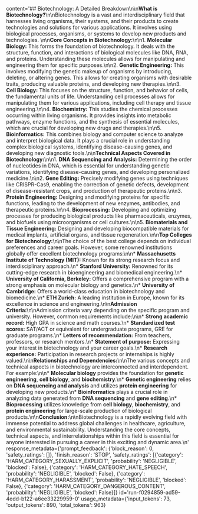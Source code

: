 content='## Biotechnology: A Detailed Breakdown\n\n**What is Biotechnology?**\n\nBiotechnology is a vast and interdisciplinary field that harnesses living organisms, their systems, and their products to create technologies and solutions for various applications. It involves using biological processes, organisms, or systems to develop new products and technologies. \n\n**Core Concepts in Biotechnology:**\n\n1. **Molecular Biology:** This forms the foundation of biotechnology. It deals with the structure, function, and interactions of biological molecules like DNA, RNA, and proteins. Understanding these molecules allows for manipulating and engineering them for specific purposes.\n\n2. **Genetic Engineering:** This involves modifying the genetic makeup of organisms by introducing, deleting, or altering genes. This allows for creating organisms with desirable traits, producing valuable proteins, and developing new therapies.\n\n3. **Cell Biology:** This focuses on the structure, function, and behavior of cells, the fundamental units of life. Understanding cell processes allows for manipulating them for various applications, including cell therapy and tissue engineering.\n\n4. **Biochemistry:** This studies the chemical processes occurring within living organisms. It provides insights into metabolic pathways, enzyme functions, and the synthesis of essential molecules, which are crucial for developing new drugs and therapies.\n\n5. **Bioinformatics:** This combines biology and computer science to analyze and interpret biological data. It plays a crucial role in understanding complex biological systems, identifying disease-causing genes, and developing new diagnostic tools.\n\n**Technical Aspects Covered in Biotechnology:**\n\n1. **DNA Sequencing and Analysis:** Determining the order of nucleotides in DNA, which is essential for understanding genetic variations, identifying disease-causing genes, and developing personalized medicine.\n\n2. **Gene Editing:** Precisely modifying genes using techniques like CRISPR-Cas9, enabling the correction of genetic defects, development of disease-resistant crops, and production of therapeutic proteins.\n\n3. **Protein Engineering:** Designing and modifying proteins for specific functions, leading to the development of new enzymes, antibodies, and therapeutic proteins.\n\n4. **Bioprocessing:** Developing and optimizing processes for producing biological products like pharmaceuticals, enzymes, and biofuels using microorganisms or cell cultures.\n\n5. **Biomaterials and Tissue Engineering:** Designing and developing biocompatible materials for medical implants, artificial organs, and tissue regeneration.\n\n**Top Colleges for Biotechnology:**\n\nThe choice of the best college depends on individual preferences and career goals. However, some renowned institutions globally offer excellent biotechnology programs:\n\n* **Massachusetts Institute of Technology (MIT):** Known for its strong research focus and interdisciplinary approach.\n* **Stanford University:** Renowned for its cutting-edge research in bioengineering and biomedical engineering.\n* **University of California, Berkeley:** Offers a comprehensive program with a strong emphasis on molecular biology and genetics.\n* **University of Cambridge:** Offers a world-class education in biotechnology and biomedicine.\n* **ETH Zurich:** A leading institution in Europe, known for its excellence in science and engineering.\n\n**Admission Criteria:**\n\nAdmission criteria vary depending on the specific program and university. However, common requirements include:\n\n* **Strong academic record:** High GPA in science and math courses.\n* **Standardized test scores:** SAT/ACT or equivalent for undergraduate programs, GRE for graduate programs.\n* **Letters of recommendation:** From teachers, professors, or research mentors.\n* **Statement of purpose:** Expressing your interest in biotechnology and your career goals.\n* **Research experience:** Participation in research projects or internships is highly valued.\n\n**Relationships and Dependencies:**\n\nThe various concepts and technical aspects in biotechnology are interconnected and interdependent. For example:\n\n* **Molecular biology** provides the foundation for **genetic engineering**, **cell biology**, and **biochemistry**.\n* **Genetic engineering** relies on **DNA sequencing and analysis** and utilizes **protein engineering** for developing new products.\n* **Bioinformatics** plays a crucial role in analyzing data generated from **DNA sequencing** and **gene editing**.\n* **Bioprocessing** utilizes knowledge from **cell biology**, **biochemistry**, and **protein engineering** for large-scale production of biological products.\n\n**Conclusion:**\n\nBiotechnology is a rapidly evolving field with immense potential to address global challenges in healthcare, agriculture, and environmental sustainability. Understanding the core concepts, technical aspects, and interrelationships within this field is essential for anyone interested in pursuing a career in this exciting and dynamic area.\n' response_metadata={'prompt_feedback': {'block_reason': 0, 'safety_ratings': []}, 'finish_reason': 'STOP', 'safety_ratings': [{'category': 'HARM_CATEGORY_SEXUALLY_EXPLICIT', 'probability': 'NEGLIGIBLE', 'blocked': False}, {'category': 'HARM_CATEGORY_HATE_SPEECH', 'probability': 'NEGLIGIBLE', 'blocked': False}, {'category': 'HARM_CATEGORY_HARASSMENT', 'probability': 'NEGLIGIBLE', 'blocked': False}, {'category': 'HARM_CATEGORY_DANGEROUS_CONTENT', 'probability': 'NEGLIGIBLE', 'blocked': False}]} id='run-f0294859-ad59-4edd-b122-a6ee33229959-0' usage_metadata={'input_tokens': 73, 'output_tokens': 890, 'total_tokens': 963}